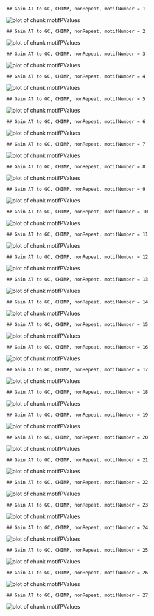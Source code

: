 

```
## Gain AT to GC, CHIMP, nonRepeat, motifNumber = 1
```

![plot of chunk motifPValues](figure/motifPValues1.png) 

```
## Gain AT to GC, CHIMP, nonRepeat, motifNumber = 2
```

![plot of chunk motifPValues](figure/motifPValues2.png) 

```
## Gain AT to GC, CHIMP, nonRepeat, motifNumber = 3
```

![plot of chunk motifPValues](figure/motifPValues3.png) 

```
## Gain AT to GC, CHIMP, nonRepeat, motifNumber = 4
```

![plot of chunk motifPValues](figure/motifPValues4.png) 

```
## Gain AT to GC, CHIMP, nonRepeat, motifNumber = 5
```

![plot of chunk motifPValues](figure/motifPValues5.png) 

```
## Gain AT to GC, CHIMP, nonRepeat, motifNumber = 6
```

![plot of chunk motifPValues](figure/motifPValues6.png) 

```
## Gain AT to GC, CHIMP, nonRepeat, motifNumber = 7
```

![plot of chunk motifPValues](figure/motifPValues7.png) 

```
## Gain AT to GC, CHIMP, nonRepeat, motifNumber = 8
```

![plot of chunk motifPValues](figure/motifPValues8.png) 

```
## Gain AT to GC, CHIMP, nonRepeat, motifNumber = 9
```

![plot of chunk motifPValues](figure/motifPValues9.png) 

```
## Gain AT to GC, CHIMP, nonRepeat, motifNumber = 10
```

![plot of chunk motifPValues](figure/motifPValues10.png) 

```
## Gain AT to GC, CHIMP, nonRepeat, motifNumber = 11
```

![plot of chunk motifPValues](figure/motifPValues11.png) 

```
## Gain AT to GC, CHIMP, nonRepeat, motifNumber = 12
```

![plot of chunk motifPValues](figure/motifPValues12.png) 

```
## Gain AT to GC, CHIMP, nonRepeat, motifNumber = 13
```

![plot of chunk motifPValues](figure/motifPValues13.png) 

```
## Gain AT to GC, CHIMP, nonRepeat, motifNumber = 14
```

![plot of chunk motifPValues](figure/motifPValues14.png) 

```
## Gain AT to GC, CHIMP, nonRepeat, motifNumber = 15
```

![plot of chunk motifPValues](figure/motifPValues15.png) 

```
## Gain AT to GC, CHIMP, nonRepeat, motifNumber = 16
```

![plot of chunk motifPValues](figure/motifPValues16.png) 

```
## Gain AT to GC, CHIMP, nonRepeat, motifNumber = 17
```

![plot of chunk motifPValues](figure/motifPValues17.png) 

```
## Gain AT to GC, CHIMP, nonRepeat, motifNumber = 18
```

![plot of chunk motifPValues](figure/motifPValues18.png) 

```
## Gain AT to GC, CHIMP, nonRepeat, motifNumber = 19
```

![plot of chunk motifPValues](figure/motifPValues19.png) 

```
## Gain AT to GC, CHIMP, nonRepeat, motifNumber = 20
```

![plot of chunk motifPValues](figure/motifPValues20.png) 

```
## Gain AT to GC, CHIMP, nonRepeat, motifNumber = 21
```

![plot of chunk motifPValues](figure/motifPValues21.png) 

```
## Gain AT to GC, CHIMP, nonRepeat, motifNumber = 22
```

![plot of chunk motifPValues](figure/motifPValues22.png) 

```
## Gain AT to GC, CHIMP, nonRepeat, motifNumber = 23
```

![plot of chunk motifPValues](figure/motifPValues23.png) 

```
## Gain AT to GC, CHIMP, nonRepeat, motifNumber = 24
```

![plot of chunk motifPValues](figure/motifPValues24.png) 

```
## Gain AT to GC, CHIMP, nonRepeat, motifNumber = 25
```

![plot of chunk motifPValues](figure/motifPValues25.png) 

```
## Gain AT to GC, CHIMP, nonRepeat, motifNumber = 26
```

![plot of chunk motifPValues](figure/motifPValues26.png) 

```
## Gain AT to GC, CHIMP, nonRepeat, motifNumber = 27
```

![plot of chunk motifPValues](figure/motifPValues27.png) 
  
